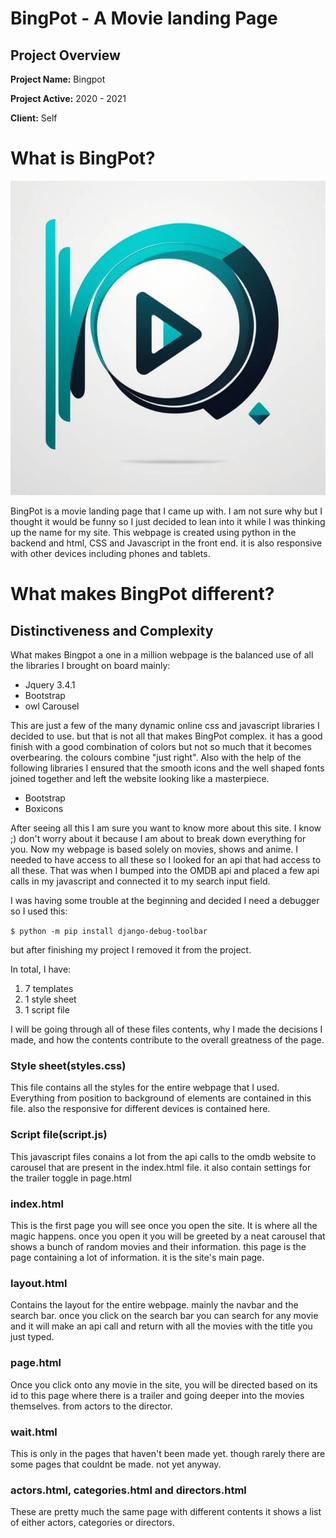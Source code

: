 # **BingPot** - A Movie landing Page

## Project Overview

**Project Name:** Bingpot

**Project Active:** 2020 - 2021

**Client:** Self

# What is BingPot?
![BingPot logo](movie/static/movie/img/logo-4.jpg)

BingPot is a movie landing page that I came up with. I am not sure why but I thought it would be funny so I just decided to lean into it while I was thinking up the name for my site. This webpage is created using python in the backend and html, CSS and Javascript in the front end. it is also responsive with other devices including phones and tablets.

# What makes BingPot different?
## Distinctiveness and Complexity
What makes Bingpot a one in a million webpage is the balanced use of all the libraries I brought on  board mainly: 
* Jquery 3.4.1
* Bootstrap
* owl Carousel

This are just a few of the many dynamic online css and javascript libraries I decided to use. but that is not all that makes BingPot complex. it has a good finish with a good combination of colors but not so much that it becomes overbearing. the colours combine "just right". Also with the help of the following libraries I ensured that the smooth icons and the well shaped fonts joined together and left the website looking like a masterpiece.
* Bootstrap
* Boxicons

After seeing all this I am sure you want to know more about this site. I know ;) don't worry about it because I am about to break down everything for you. Now my webpage is based solely on movies, shows and anime. I needed to have access to all these so I looked for an api that had access to all these. That was when I bumped into the OMDB api and placed a few api calls in my javascript and connected it to my search input field.

I was having some trouble at the beginning and decided I need a debugger so I used this:

`$ python -m pip install django-debug-toolbar`

but after finishing my project I removed it from the project.

In total, I have:
1. 7  templates
2. 1 style sheet
3. 1 script file

I will be going through all of these files contents, why I made the decisions I made, and how the contents contribute to the overall greatness of the page.
### Style sheet(styles.css)
This file contains all the styles for the entire webpage that I used. Everything from position to background of elements are contained in this file. also the responsive for different devices is contained here. 
### Script file(script.js)
This javascript files conains a lot from the api calls to the omdb website to carousel that are present in the index.html file. it also contain settings for the trailer toggle in page.html
### index.html
This is the first page you will see once you open the site. It is where all the magic happens. once you open it you will be greeted by a neat carousel that shows a bunch of random movies and their information. this page is the page containing a lot of information. it is the site's main page. 
### layout.html
Contains the layout for the entire webpage. mainly the navbar and the search bar. once you click on the search bar you can search for any movie and it will make an api call and return with all the movies with the title you just typed.
### page.html
Once you click onto any movie in the site, you will be directed based on its id to this page where there is a trailer and going deeper into the movies themselves. from actors to the director.
### wait.html
This is only in the pages that haven't been made yet. though rarely there are some pages that couldnt be made. not yet anyway.
### actors.html, categories.html and directors.html
These are pretty much the same page with different contents it shows a list of either actors, categories or directors.
